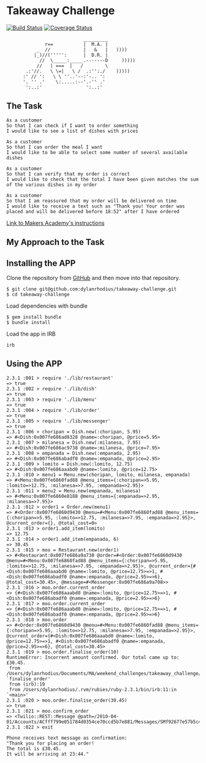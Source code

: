 Takeaway Challenge
==================

[![Build Status](https://travis-ci.org/makersacademy/takeaway-challenge.svg?branch=master)](https://travis-ci.org/makersacademy/takeaway-challenge) [![Coverage Status](https://coveralls.io/repos/github/makersacademy/takeaway-challenge/badge.svg)](https://coveralls.io/github/makersacademy/takeaway-challenge)

```
                            _________
              r==           |  M.A. |
           _  //            |   &   |   ))))
          |_)//(''''':      |  D.R. |
            //  \_____:_____.-------D     )))))
           //   | ===  |   /        \
       .:'//.   \ \=|   \ /  .:'':./    )))))
      :' // ':   \ \ ''..'--:'-.. ':
      '. '' .'    \:.....:--'.-'' .'
       ':..:'                ':..:'

 ```

The Task
---
```
As a customer
So that I can check if I want to order something
I would like to see a list of dishes with prices

As a customer
So that I can order the meal I want
I would like to be able to select some number of several available dishes

As a customer
So that I can verify that my order is correct
I would like to check that the total I have been given matches the sum of the various dishes in my order

As a customer
So that I am reassured that my order will be delivered on time
I would like to receive a text such as "Thank you! Your order was placed and will be delivered before 18:52" after I have ordered
```
 [Link to Makers Academy's instructions](https://github.com/dylanrhodius/takeaway-challenge/blob/master/MA_Instructions.md)

My Approach to the Task
---

Installing the APP
---
Clone the repository from [GitHub](https://github.com/dylanrhodius/takeaway-challenge) and then move into that repository.

```
$ git clone git@github.com:dylanrhodius/takeaway-challenge.git
$ cd takeaway-challenge
```

Load dependencies with bundle
```
$ gem install bundle
$ bundle install
```

Load the app in IRB
```
irb
```

Using the APP
---
```
2.3.1 :001 > require './lib/restaurant'
=> true
2.3.1 :002 > require './lib/dish'
=> true
2.3.1 :003 > require './lib/menu'
=> true
2.3.1 :004 > require './lib/order'
=> true
2.3.1 :005 > require './lib/messenger'
=> true
2.3.1 :006 > choripan = Dish.new(:choripan, 5.95)
=> #<Dish:0x007fe686ad8328 @name=:choripan, @price=5.95>
2.3.1 :007 > milanesa = Dish.new(:milanesa, 7.95)
=> #<Dish:0x007fe686ac9738 @name=:milanesa, @price=7.95>
2.3.1 :008 > empanada = Dish.new(:empanada, 2.95)
=> #<Dish:0x007fe686abadf0 @name=:empanada, @price=2.95>
2.3.1 :009 > lomito = Dish.new(:lomito, 12.75)
=> #<Dish:0x007fe686aaabd0 @name=:lomito, @price=12.75>
2.3.1 :010 > menu1 = Menu.new(choripan, lomito, milanesa, empanada)
=> #<Menu:0x007fe6860fad88 @menu_items={:choripan=>5.95, :lomito=>12.75, :milanesa=>7.95, :empanada=>2.95}>
2.3.1 :011 > menu2 = Menu.new(empanada, milanesa)
=> #<Menu:0x007fe6860e8188 @menu_items={:empanada=>2.95, :milanesa=>7.95}>
2.3.1 :012 > order1 = Order.new(menu1)
=> #<Order:0x007fe6860d9430 @menu=#<Menu:0x007fe6860fad88 @menu_items={:choripan=>5.95, :lomito=>12.75, :milanesa=>7.95, :empanada=>2.95}>, @current_order={}, @total_cost=0>
2.3.1 :013 > order1.add_item(lomito)
=> 12.75
2.3.1 :014 > order1.add_item(empanada, 6)
=> 30.45
2.3.1 :015 > moo = Restaurant.new(order1)
=> #<Restaurant:0x007fe686a9a730 @order=#<Order:0x007fe6860d9430 @menu=#<Menu:0x007fe6860fad88 @menu_items={:choripan=>5.95, :lomito=>12.75, :milanesa=>7.95, :empanada=>2.95}>, @current_order={#<Dish:0x007fe686aaabd0 @name=:lomito, @price=12.75>=>1, #<Dish:0x007fe686abadf0 @name=:empanada, @price=2.95>=>6}, @total_cost=30.45>, @message=#<Messenger:0x007fe686a9a708>>
2.3.1 :016 > moo.order.current_order
=> {#<Dish:0x007fe686aaabd0 @name=:lomito, @price=12.75>=>1, #<Dish:0x007fe686abadf0 @name=:empanada, @price=2.95>=>6}
2.3.1 :017 > moo.order.current_order
=> {#<Dish:0x007fe686aaabd0 @name=:lomito, @price=12.75>=>1, #<Dish:0x007fe686abadf0 @name=:empanada, @price=2.95>=>6}
2.3.1 :018 > moo.order
=> #<Order:0x007fe6860d9430 @menu=#<Menu:0x007fe6860fad88 @menu_items={:choripan=>5.95, :lomito=>12.75, :milanesa=>7.95, :empanada=>2.95}>, @current_order={#<Dish:0x007fe686aaabd0 @name=:lomito, @price=12.75>=>1, #<Dish:0x007fe686abadf0 @name=:empanada, @price=2.95>=>6}, @total_cost=30.45>
2.3.1 :019 > moo.order.finalise_order(10)
RuntimeError: Incorrent amount confirmed. Our total came up to: £30.45.
 from /Users/dylanrhodius/Documents/MA/weekend_challenges/takeaway_challenge/lib/order.rb:19:in `finalise_order'
 from (irb):19
 from /Users/dylanrhodius/.rvm/rubies/ruby-2.3.1/bin/irb:11:in `<main>'
2.3.1 :020 > moo.order.finalise_order(30.45)
=> true
2.3.1 :021 > moo.confirm_order
=> <Twilio::REST::Message @path=/2010-04-01/Accounts/ACfff799e051784d0354ce70ccd5b7e881/Messages/SMf92677e57b5c472d8766fb3d9bcc6a84>
2.3.1 :022 > exit

Phone receives text message as confirmation:
"Thank you for placing an order!
The total is £30.45.
It will be arriving at 23:44."
```
